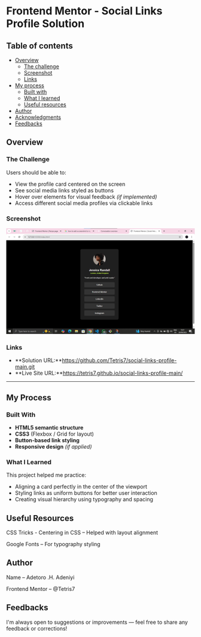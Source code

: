 # Frontend Mentor - Social Links Profile Solution

## Table of contents

- [Overview](#overview)
  - [The challenge](#the-challenge)
  - [Screenshot](#screenshot)
  - [Links](#links)
- [My process](#my-process)
  - [Built with](#built-with)
  - [What I learned](#what-i-learned)
  - [Useful resources](#useful-resources)
- [Author](#author)
- [Acknowledgments](#acknowledgments)
- [Feedbacks](#feedbacks)

## Overview

### The Challenge

Users should be able to:

- View the profile card centered on the screen  
- See social media links styled as buttons  
- Hover over elements for visual feedback _(if implemented)_  
- Access different social media profiles via clickable links

### Screenshot

![social link screenshot](<Social links screenshot.jpg>)

### Links

- **Solution URL:**https://github.com/Tetris7/social-links-profile-main.git  
- **Live Site URL:**https://tetris7.github.io/social-links-profile-main/


---

## My Process

### Built With

- **HTML5 semantic structure**  
- **CSS3** (Flexbox / Grid for layout)  
- **Button-based link styling**  
- **Responsive design** _(if applied)_

### What I Learned

This project helped me practice:

- Aligning a card perfectly in the center of the viewport  
- Styling links as uniform buttons for better user interaction  
- Creating visual hierarchy using typography and spacing


## Useful Resources

CSS Tricks - Centering in CSS
 – Helped with layout alignment

Google Fonts
 – For typography styling

## Author

Name – Adetoro .H. Adeniyi

Frontend Mentor – @Tetris7

## Feedbacks

I'm always open to suggestions or improvements — feel free to share any feedback or corrections!